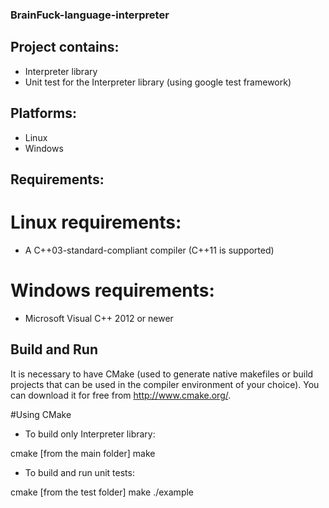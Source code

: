 ### BrainFuck-language-interpreter

## Project contains:
- Interpreter library
- Unit test for the Interpreter library (using google test framework)

## Platforms:
- Linux
- Windows

## Requirements:
# Linux requirements:
- A C++03-standard-compliant compiler (C++11 is supported)

# Windows requirements:
- Microsoft Visual C++ 2012 or newer

## Build and Run

It is necessary to have CMake (used to generate native makefiles or build projects that can be used in the compiler environment of your choice).
You can download it for free from http://www.cmake.org/.

#Using CMake

- To build only Interpreter library:

cmake [from the main folder]
make

- To build and run unit tests:

cmake [from the test folder]
make
./example